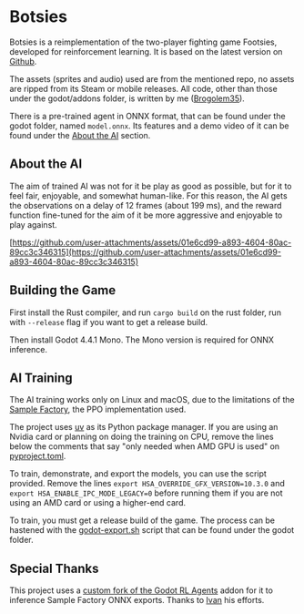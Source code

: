 # Botsies

Botsies is a reimplementation of the two-player fighting game Footsies, developed for reinforcement learning. It is based on the latest version on [Github](https://github.com/hifight/Footsies).

The assets (sprites and audio) used are from the mentioned repo, no assets are ripped from its Steam or mobile releases. All code, other than those under the godot/addons folder, is written by me ([Brogolem35](https://github.com/Brogolem35)).

There is a pre-trained agent in ONNX format, that can be found under the godot folder, named `model.onnx`. Its features and a demo video of it can be found under the [About the AI](#about-the-ai) section.

## About the AI

The aim of trained AI was not for it be play as good as possible, but for it to feel fair, enjoyable, and somewhat human-like. For this reason, the AI gets the observations on a delay of 12 frames (about 199 ms), and the reward function fine-tuned for the aim of it be more aggressive and enjoyable to play against.

[https://github.com/user-attachments/assets/01e6cd99-a893-4604-80ac-89cc3c346315](https://github.com/user-attachments/assets/01e6cd99-a893-4604-80ac-89cc3c346315)

## Building the Game

First install the Rust compiler, and run `cargo build` on the rust folder, run with `--release` flag if you want to get a release build.

Then install Godot 4.4.1 Mono. The Mono version is required for ONNX inference.

## AI Training

The AI training works only on Linux and macOS, due to the limitations of the [Sample Factory](https://github.com/alex-petrenko/sample-factory), the PPO implementation used.

The project uses [uv](https://github.com/astral-sh/uv) as its Python package manager. If you are using an Nvidia card or planning on doing the training on CPU, remove the lines below the comments that say "only needed when AMD GPU is used" on [pyproject.toml](pyproject.toml).

To train, demonstrate, and export the models, you can use the script provided. Remove the lines `export HSA_OVERRIDE_GFX_VERSION=10.3.0` and `export HSA_ENABLE_IPC_MODE_LEGACY=0` before running them if you are not using an AMD card or using a higher-end card.

To train, you must get a release build of the game. The process can be hastened with the [godot-export.sh](godot/godot-export.sh) script that can be found under the godot folder.

## Special Thanks

This project uses a [custom fork of the Godot RL Agents](https://github.com/Ivan-267/godot_rl_agents_plugin/tree/SFOnnxInference) addon for it to inference Sample Factory ONNX exports. Thanks to [Ivan](https://github.com/Ivan-267) his efforts.
